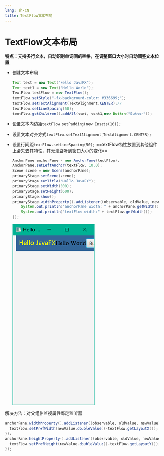 ```yaml
---
lang: zh-CN
title: TextFlow文本布局
---
```



# TextFlow文本布局

**特点：支持多行文本，自动识别单词间的空格，在调整窗口大小时自动调整文本位置**

* 创建文本布局
  
  ```java
  Text text = new Text("Hello JavaFX");
  Text text1 = new Text("Hello World");
  TextFlow textFlow = new TextFlow();
  textFlow.setStyle("-fx-background-color: #336699;");
  textFlow.setTextAlignment(TextAlignment.CENTER);//
  textFlow.setLineSpacing(50);
  textFlow.getChildren().addAll(text, text1,new Button("Button"));
  ```

* 设置文本内边距`textFlow.setPadding(new Insets(10));`

* 设置文本对齐方式`textFlow.setTextAlignment(TextAlignment.CENTER);`

* 设置行间距`textFlow.setLineSpacing(50);`
  ==textFlow特性放置到其他组件上会失去其特性，其无法监听到窗口大小的变化==
    
  ```java
  AnchorPane anchorPane = new AnchorPane(textFlow);  
  AnchorPane.setLeftAnchor(textFlow, 10.0);  
  Scene scene = new Scene(anchorPane);  
  primaryStage.setScene(scene);  
  primaryStage.setTitle("Hello JavaFX");  
  primaryStage.setWidth(800);  
  primaryStage.setHeight(600);  
  primaryStage.show();  
  primaryStage.widthProperty().addListener((observable, oldValue, newValue) -> { 
      System.out.println("anchorPane width: " + anchorPane.getWidth());  
      System.out.println("textFlow width:" + textFlow.getWidth());
  });
  ```
  
  ![](../assets/Pasted%20image%2020220513091010.png)

解决方法：对父组件监视属性绑定监听器

```java
anchorPane.widthProperty().addListener((observable, oldValue, newValue) -> {  
  textFlow.setPrefWidth(newValue.doubleValue()-textFlow.getLayoutX());  
});
anchorPane.heightProperty().addListener((observable, oldValue, newValue) -> {  
  textFlow.setPrefHeight(newValue.doubleValue()-textFlow.getLayoutY());  
});
```